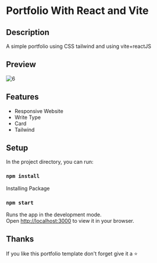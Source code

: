 # Portfolio With React and Vite

## Description
A simple portfolio using CSS tailwind and using vite+reactJS

## Preview
![6](https://user-images.githubusercontent.com/34765525/230944124-3a6fd209-1bb8-484a-858a-672f6869de61.JPG)

## Features
* Responsive Website
* Write Type
* Card
* Tailwind

## Setup
In the project directory, you can run:
### `npm install`
Installing Package

### `npm start`
Runs the app in the development mode.\
Open [http://localhost:3000](http://localhost:3000) to view it in your browser.

## Thanks
If you like this portfolio template don't forget give it a ⭐
